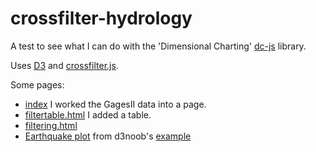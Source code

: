 # crossfilter-hydrology
A test to see what I can do with the 'Dimensional Charting' [dc-js](https://dc-js.github.io/dc.js/) library.

Uses [D3](http://d3js.org/) and [crossfilter.js](http://square.github.io/crossfilter/).

Some pages:

*   [index](http://mroberge.github.io/crossfilter-hydrology/) I worked the GagesII data into a page.
*   [filtertable.html](http://mroberge.github.io/crossfilter-hydrology/filtertable.html) I added a table.
*   [filtering.html](http://mroberge.github.io/crossfilter-hydrology/filter.html)
*   [Earthquake plot](http://mroberge.github.io/crossfilter-hydrology/quake.html) from d3noob's [example](http://bl.ocks.org/d3noob/6584483)